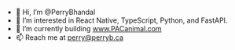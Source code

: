 - 👋 Hi, I’m @PerryBhandal
- 👀 I’m interested in React Native, TypeScript, Python, and FastAPI.
- 🌱 I’m currently building www.PACanimal.com
- 📫 Reach me at perry@perryb.ca

<!---
PerryBhandal/PerryBhandal is a ✨ special ✨ repository because its `README.md` (this file) appears on your GitHub profile.
You can click the Preview link to take a look at your changes.
--->
